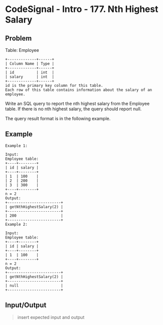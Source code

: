 # CodeSignal - Intro - 177. Nth Highest Salary

## Problem

Table: Employee

```
+-------------+------+
| Column Name | Type |
+-------------+------+
| id          | int  |
| salary      | int  |
+-------------+------+
id is the primary key column for this table.
Each row of this table contains information about the salary of an employee.
```

Write an SQL query to report the nth highest salary from the Employee table. If there is no nth highest salary, the query should report null.

The query result format is in the following example.

## Example

```
Example 1:

Input:
Employee table:
+----+--------+
| id | salary |
+----+--------+
| 1  | 100    |
| 2  | 200    |
| 3  | 300    |
+----+--------+
n = 2
Output:
+------------------------+
| getNthHighestSalary(2) |
+------------------------+
| 200                    |
+------------------------+
Example 2:

Input:
Employee table:
+----+--------+
| id | salary |
+----+--------+
| 1  | 100    |
+----+--------+
n = 2
Output:
+------------------------+
| getNthHighestSalary(2) |
+------------------------+
| null                   |
+------------------------+
```

## Input/Output

> insert expected input and output
